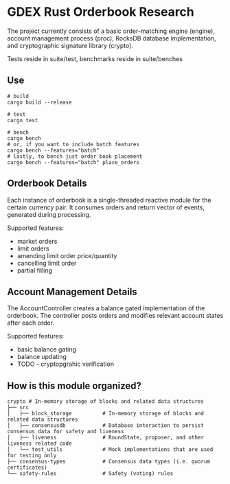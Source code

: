 # GDEX Rust Orderbook Research

The project currently consists of a basic order-matching engine (engine), account management process (proc), RocksDB database implementation, and cryptographic signature library (crypto).

Tests reside in suite/test, benchmarks reside in suite/benches

## Use


    # build
    cargo build --release

    # test
    cargo test

    # bench
    cargo bench
    # or, if you want to include batch features
    cargo bench --features="batch"
    # lastly, to bench just order book placement
    cargo bench --features="batch" place_orders

## Orderbook Details

Each instance of orderbook is a single-threaded reactive module for the certain currency pair. It consumes orders and return vector of events, generated during processing.

Supported features:

* market orders
* limit orders
* amending limit order price/quantity
* cancelling limit order
* partial filling


## Account Management Details

The AccountController creates a balance gated implementation of the orderbook.  The controller posts orders and modifies relevant account states after each order.


Supported features:

* basic balance gating
* balance updating
* TODO - cryptopgrahic verification

## How is this module organized?

    crypto # In-memory storage of blocks and related data structures
    ├── src
    │   ├── block_storage          # In-memory storage of blocks and related data structures
    │   ├── consensusdb            # Database interaction to persist consensus data for safety and liveness
    │   ├── liveness               # RoundState, proposer, and other liveness related code
    │   └── test_utils             # Mock implementations that are used for testing only
    ├── consensus-types            # Consensus data types (i.e. quorum certificates)
    └── safety-rules               # Safety (voting) rules
